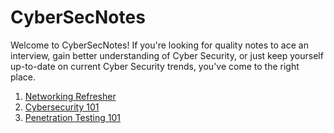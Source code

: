 # CyberSecNotes
Welcome to CyberSecNotes! If you're looking for quality notes to ace an interview, gain better understanding of Cyber Security, or just keep yourself up-to-date on current Cyber Security trends, you've come to the right place. 
1. [Networking Refresher](https://pkd5085.medium.com/networking-refresher-e5e302458cc2)
2. [Cybersecurity 101](https://medium.com/@pkd5085/cybersecurity-101-ab5fc542a684)
3. [Penetration Testing 101](https://pkd5085.medium.com/penetration-testing-101-5bc66f86a7fb?sk=e2eda9fc492218564f46ee173075a515)
